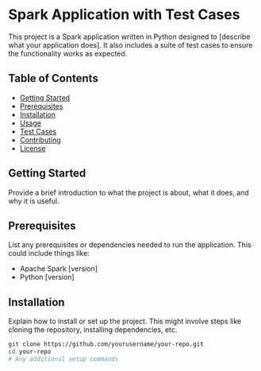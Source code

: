 # Spark Application with Test Cases

This project is a Spark application written in Python designed to [describe what your application does]. It also includes a suite of test cases to ensure the functionality works as expected.

## Table of Contents

- [Getting Started](#getting-started)
- [Prerequisites](#prerequisites)
- [Installation](#installation)
- [Usage](#usage)
- [Test Cases](#test-cases)
- [Contributing](#contributing)
- [License](#license)

## Getting Started

Provide a brief introduction to what the project is about, what it does, and why it is useful.

## Prerequisites

List any prerequisites or dependencies needed to run the application. This could include things like:

- Apache Spark [version]
- Python [version]

## Installation

Explain how to install or set up the project. This might involve steps like cloning the repository, installing dependencies, etc.

```bash
git clone https://github.com/yourusername/your-repo.git
cd your-repo
# Any additional setup commands

